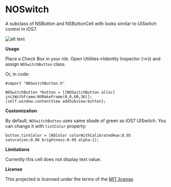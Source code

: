 # NOSwitch

A subclass of NSButton and NSButtonCell with looks similar to UISwitch control in iOS7.

![alt text](http://i.imgur.com/18RooVw.jpg "NOSwitch demo")


**Usage**

Place a Check Box in your nib. Open Utilities→Identity Inspector (```⌥⌘3```) and assign ```NOSwitchButton``` class.

Or, in code:

```obj-c
#import "NOSwitchButton.h"

NOSwitchButton *button = [[NOSwitchButton alloc] initWithFrame:NSMakeFrame(0,0,60,36)];
[self.window.contentView addSubview:button];
```

**Customization**

By default, ```NOSwitchButton``` uses same shade of green as iOS7 UISwitch. You can change it with ```tintColor``` property:

```obj-c
button.tintColor = [NSColor colorWithCalibratedHue:0.05 saturation:0.86 brightness:0.99 alpha:1];
```

**Limitations**

Currently this cell does not display text value.

**License**

This projected is licensed under the terms of the [MIT license](http://memega.mit-license.org/).
